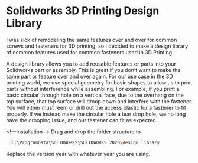 # Solidworks 3D Printing Design Library
I was sick of remodeling the same features over and over for common screws and fasteners for 3D printing, so I decided to make a design library of common features used for common fasteners used in 3D Printing. 

<!-- What is a design library and what does this do? -->

A design library allows you to add reusable features or parts into your Solidworks part or assembly. This is great if you don’t want to make the same part or feature over and over again.
For our use case in the 3D printing world, we use special geometry for basic shapes to allow us to print parts without interference while assembling. For example, if you print a basic circular through hole on a vertical face, due to the overhang on the top surface, that top surface will droop down and interfere with the fastener. You will either must reem or drill out the access plastic for a fastener to fit properly. If we instead make the circular hole a tear drop hole, we no long have the drooping issue, and our fastener can fit as expected. 

<!—Installation-->
Drag and drop the folder structure to
```sh
  C:\ProgramData\SOLIDWORKS\SOLIDWORKS 2020\design library
  ```
Replace the version year with whatever year you are using. 
